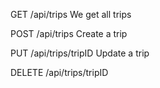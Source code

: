GET /api/trips
We get all trips

POST /api/trips
Create a trip

PUT /api/trips/tripID
Update a trip

DELETE /api/trips/tripID